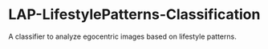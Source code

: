 # LAP-LifestylePatterns-Classification
A classifier to analyze egocentric images based on lifestyle patterns.
